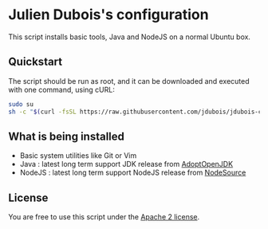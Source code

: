 # Julien Dubois's configuration

This script installs basic tools, Java and NodeJS on a normal Ubuntu box.

## Quickstart

The script should be run as root, and it can be downloaded and executed with one command, using cURL:

```bash
sudo su
sh -c "$(curl -fsSL https://raw.githubusercontent.com/jdubois/jdubois-configuration/master/install.sh)"
```

## What is being installed

- Basic system utilities like Git or Vim
- Java : latest long term support JDK release from [AdoptOpenJDK](https://adoptopenjdk.net/)
- NodeJS : latest long term support NodeJS release from [NodeSource](https://nodesource.com/)

## License

You are free to use this script under the [Apache 2 license](LICENSE.txt).
